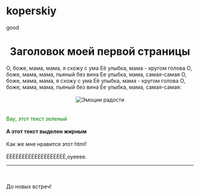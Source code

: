 # koperskiy
good
<html>
 <head>
  <title>Моя первая страница</title>
 </head>
<body>
<center><h1>Заголовок моей первой страницы</h1></center>
О, боже, мама, мама, я схожу с ума
Её улыбка, мама - кругом голова
О, боже, мама, мама, пьяный без вина
Ее улыбка, мама, самая-самая
О, боже, мама, мама, я схожу с ума
Её улыбка, мама - кругом голова
О, боже, мама, мама, пьяный без вина
Ее улыбка, мама, самая-самая:
<br/><br/>
<center><img alt="Эмоции радости" 
src="http://img-fotki.yandex.ru/get/3417
/koziuck-vladimir.1f/0_33a42_9dfed6e1_L"></center>
<br/><br/>
<font style="color:green">Вау, этот текст зеленый</font>
<br/><br/>
<b>А этот текст выделен жирным</b>
<br/><br/>
Как же мне нравится этот html!
<br/><br/>
ЁЁЁЁЁЁЁЁЁЁЁЁЁЁЁЁЁЁЁ,оуееее.
<hr>

<br/><br/>
До новых встреч!
</body>
</html>
